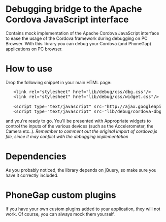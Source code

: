 Debugging bridge to the Apache Cordova JavaScript interface
===========================================================

Contains mock implementation of the Apache Cordova JavaScript interface to 
ease the usage of the Cordova framework during debugging on PC Browser.
With this library you can debug your Cordova (and PhoneGap) applications on 
PC browser.

How to use
===========

Drop the following snippet in your main HTML page:
<pre>
   &lt;link rel="stylesheet" href="lib/debug/css/dbg.css"/>
   &lt;link rel="stylesheet" href="lib/debug/css/widget.css"/>
      
   &lt;script type="text/javascript" src="http://ajax.googleapis.com/ajax/libs/jquery/1.8.0/jquery.min.js">&lt;/script>
   &lt;script type="text/javascript" src="lib/debug/cordova-dbg.js">&lt;/script>
</pre>
and you're ready to go. You'll be presented with Appropriate widgets to control
the inputs of the various devices (such as the Accelerometer, the Camera etc..).
*Remember to comment out the original import of cordova.js file, since it may
conflict with the debugging implementation*


Dependencies
============

As you probably noticed, the library depends on jQuery, so make sure you have it 
correctly included.

PhoneGap custom plugins
=======================

If you have your own custom plugins added to your application, they will not 
work. 
Of course, you can always mock them yourself.
